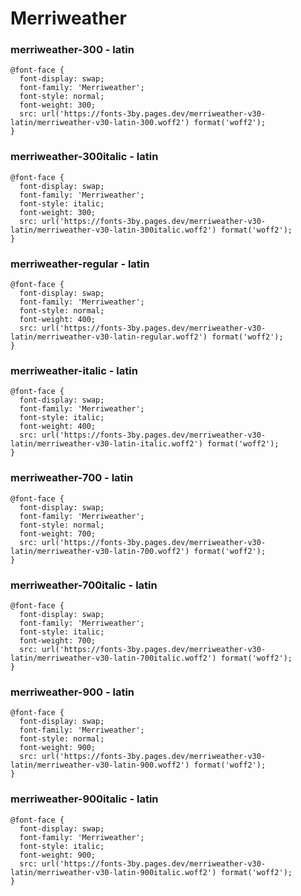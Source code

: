 # Merriweather 

### merriweather-300 - latin
```
@font-face {
  font-display: swap;
  font-family: 'Merriweather';
  font-style: normal;
  font-weight: 300;
  src: url('https://fonts-3by.pages.dev/merriweather-v30-latin/merriweather-v30-latin-300.woff2') format('woff2');
}
```

### merriweather-300italic - latin
```
@font-face {
  font-display: swap;
  font-family: 'Merriweather';
  font-style: italic;
  font-weight: 300;
  src: url('https://fonts-3by.pages.dev/merriweather-v30-latin/merriweather-v30-latin-300italic.woff2') format('woff2');
}
```

### merriweather-regular - latin
```
@font-face {
  font-display: swap;
  font-family: 'Merriweather';
  font-style: normal;
  font-weight: 400;
  src: url('https://fonts-3by.pages.dev/merriweather-v30-latin/merriweather-v30-latin-regular.woff2') format('woff2');
}
```

### merriweather-italic - latin
```
@font-face {
  font-display: swap;
  font-family: 'Merriweather';
  font-style: italic;
  font-weight: 400;
  src: url('https://fonts-3by.pages.dev/merriweather-v30-latin/merriweather-v30-latin-italic.woff2') format('woff2');
}
```

### merriweather-700 - latin
```
@font-face {
  font-display: swap;
  font-family: 'Merriweather';
  font-style: normal;
  font-weight: 700;
  src: url('https://fonts-3by.pages.dev/merriweather-v30-latin/merriweather-v30-latin-700.woff2') format('woff2');
}
```

### merriweather-700italic - latin
```
@font-face {
  font-display: swap;
  font-family: 'Merriweather';
  font-style: italic;
  font-weight: 700;
  src: url('https://fonts-3by.pages.dev/merriweather-v30-latin/merriweather-v30-latin-700italic.woff2') format('woff2');
}
```

### merriweather-900 - latin
```
@font-face {
  font-display: swap;
  font-family: 'Merriweather';
  font-style: normal;
  font-weight: 900;
  src: url('https://fonts-3by.pages.dev/merriweather-v30-latin/merriweather-v30-latin-900.woff2') format('woff2');
}
```

### merriweather-900italic - latin
```
@font-face {
  font-display: swap;
  font-family: 'Merriweather';
  font-style: italic;
  font-weight: 900;
  src: url('https://fonts-3by.pages.dev/merriweather-v30-latin/merriweather-v30-latin-900italic.woff2') format('woff2');
}
```